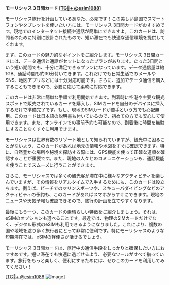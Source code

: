**モーリシャス 3日間カード [[TG💪+ @esim1088](https://t.me/s/esim1088)]**

モーリシャス旅行を計画しているあなた、必見です！この美しい島国でスマートフォンやタブレットを使いたい方には、モーリシャス 3日間カードがおすすめです。現地でのインターネット接続や通話が簡単にできますよ。このカードは、訪問者のために特別に設計されたもので、短い滞在でも快適な通信環境を提供してくれます。

まず、このカードの魅力的なポイントをご紹介します。モーリシャス 3日間カードには、データ通信と通話がセットになったプランがあります。たった3日間という短い期間でも、十分に満足できるプランになっています。データ通信量は約1GB、通話時間も約30分付いてきます。これだけでも日常生活でのメールやSNS、地図アプリなどには十分対応可能です。さらに、追加でデータ通信を購入することもできるので、必要に応じて柔軟に対応できます。

このカードは非常に簡単な手順で利用開始できます。到着時に空港や主要な観光スポットで販売されているカードを購入し、SIMカードを自分のデバイスに挿入するだけで準備完了です。もし、現地のSIMカードが苦手という方でも心配無用。このカードは日本語の説明書も付いているので、初めての方でも安心して使用できます。また、オンラインでの事前予約も可能なので、到着後に時間を無駄にすることなくすぐに利用できます。

モーリシャスは世界有数のリゾート地として知られていますが、観光中に困ることがないよう、このカードがあれば地元の情報や地図をすぐに確認できます。特に、自然豊かな場所や秘境を探訪する際には、GPS機能を使って正確な道順を確認することが重要です。また、現地の人々とのコミュニケーションも、通話機能を使うことでスムーズに行うことができます。

さらに、モーリシャスでは多くの観光客が滞在中に様々なアクティビティを楽しんでいますが、その情報をリアルタイムで入手するためにも、このカードは役立ちます。例えば、ビーチでのマリンスポーツや、スキューバダイビングなどのアクティビティの予約も、このカードがあればスマホからすぐにできます。現地のニュースや天気予報も確認できるので、旅行の計画を立てやすくなります。

最後にもう一つ、このカードの素晴らしい特徴をご紹介しましょう。それは、eSIMのオプションも選べることです。最近では、物理のSIMカードだけでなく、デジタル形式のeSIMも利用できるようになりました。これにより、複数の国や地域を渡り歩く旅行者にとって非常に便利です。特にモーリシャスのような短期滞在では、eSIMの軽便さが活きるでしょう。

モーリシャス 3日間カードは、旅行中の通信手段をしっかりと確保したい方におすすめです。短い滞在でも快適に過ごせるよう、必要なツールがすべて揃っています。旅行をもっと楽しく、便利にするためには、ぜひこのカードを利用してみてください！

[[TG💪+ @esim1088](https://t.me/s/esim1088) ![Image](https://i.postimg.cc/Y0z9fWf4/image.png)]